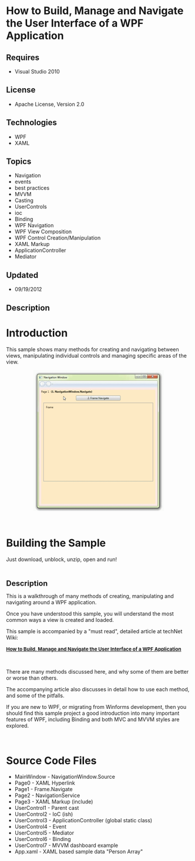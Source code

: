 # How to Build, Manage and Navigate the User Interface of a WPF Application
## Requires
- Visual Studio 2010
## License
- Apache License, Version 2.0
## Technologies
- WPF
- XAML
## Topics
- Navigation
- events
- best practices
- MVVM
- Casting
- UserControls
- ioc
- Binding
- WPF Navigation
- WPF View Composition
- WPF Control Creation/Manipulation
- XAML Markup
- ApplicationController
- Mediator
## Updated
- 09/19/2012
## Description

<h1>Introduction</h1>
<p>This sample shows many methods for creating and navigating between views, manipulating individual controls&nbsp;and managing specific areas of the view.</p>
<p><img id="63418" src="63418-clip1.gif" alt="" style="margin-right:auto; margin-left:auto; display:block"></p>
<p>&nbsp;</p>
<h1><span>Building the Sample</span></h1>
<p>Just download, unblock, unzip, open and run!</p>
<p>&nbsp;</p>
<p><span style="font-size:20px; font-weight:bold">Description</span></p>
<p>This is a walkthrough of many methods of creating, manipulating and navigating around&nbsp;a WPF application.</p>
<p>Once you have understood this sample, you will understand the most common ways a view is created and loaded.</p>
<p>This sample is accompanied by a &quot;must read&quot;, detailed article at techNet Wiki:</p>
<p><span style="font-size:small"><strong><a href="http://social.technet.microsoft.com/wiki/contents/articles/12927.how-to-build-manage-and-navigate-the-user-interface-of-a-wpf-application.aspx">How to Build, Manage and Navigate the User Interface of a WPF Application</a></strong></span></p>
<p>&nbsp;</p>
<p>There are many methods discussed here, and why some of them are better or worse than others.</p>
<p>The accompanying article&nbsp;also discusses in detail how to use each method, and some of the pitfalls.</p>
<p>If you are new to WPF, or migrating from Winforms development, then you should find this sample project a good introduction into many important features of WPF, including Binding and&nbsp;both MVC and MVVM styles are explored.</p>
<p>&nbsp;</p>
<h1><span>Source Code Files</span></h1>
<ul>
<li>MainWindow&nbsp;- NavigationWindow.Source </li><li>Page0 - XAML Hyperlink </li><li>Page1 - Frame.Navigate </li><li>Page2 - NavigationService </li><li>Page3 - XAML Markup (include) </li><li>UserControl1 - Parent cast </li><li>UserControl2 - IoC (ish) </li><li>UserControl3 - ApplicationController (global static class) </li><li>UserControl4 - Event </li><li>UserControl5 - Mediator </li><li>UserControl6 - Binding </li><li>UserControl7 - MVVM dashboard example </li><li>App.xaml - XAML based&nbsp;sample data&nbsp;&quot;Person Array&quot; </li></ul>
<p>&nbsp;</p>
<p>&nbsp;</p>
<p><img src="-anithanks1.gif" alt="" style="margin-right:auto; margin-left:auto; display:block"></p>
